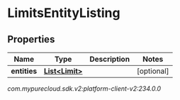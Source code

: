 # LimitsEntityListing


## Properties

| Name | Type | Description | Notes |
| ------------ | ------------- | ------------- | ------------- |
| **entities** | [**List&lt;Limit&gt;**](Limit) |  |  [optional] |




_com.mypurecloud.sdk.v2:platform-client-v2:234.0.0_
